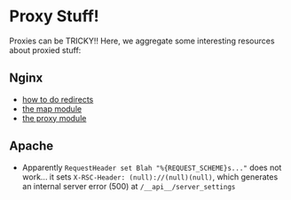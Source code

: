 # Proxy Stuff!

Proxies can be TRICKY!! Here, we aggregate some interesting resources about proxied stuff:

## Nginx

- [how to do redirects](https://www.digitalocean.com/community/tutorials/how-to-create-temporary-and-permanent-redirects-with-nginx)
- [the map module](http://nginx.org/en/docs/http/ngx_http_map_module.html)
- [the proxy module](http://nginx.org/en/docs/http/ngx_http_proxy_module.html#proxy_redirect)

## Apache

- Apparently `RequestHeader set Blah "%{REQUEST_SCHEME}s..."` does not work...
  it sets `X-RSC-Header: (null)://(null)(null)`, which generates an internal
  server error (500) at `/__api__/server_settings`
